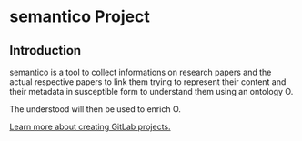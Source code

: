 # semantico Project

## Introduction
semantico is a tool to collect informations on research papers and the actual respective papers to link them trying to represent their content and their metadata in susceptible form to understand them using an ontology O.

The understood will then be used to enrich O.

[Learn more about creating GitLab projects.](https://docs.gitlab.com/ee/gitlab-basics/create-project.html)
